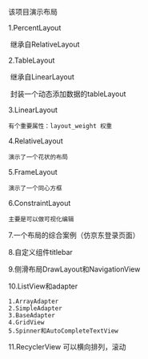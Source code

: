 该项目演示布局

1.PercentLayout

​	继承自RelativeLayout

2.TableLayout

​	继承自LinearLayout

​	封装一个动态添加数据的tableLayout

3.LinearLayout

    有个重要属性：layout_weight 权重

4.RelativeLayout

    演示了一个花状的布局

5.FrameLayout

    演示了一个同心方框

6.ConstraintLayout

    主要是可以做可视化编辑

7.一个布局的综合案例（仿京东登录页面）

8.自定义组件titlebar

9.侧滑布局DrawLayout和NavigationView

10.ListView和adapter

    1.ArrayAdapter
    2.SimpleAdapter
    3.BaseAdapter
    4.GridView
    5.Spinner和AutoCompleteTextView

11.RecyclerView 可以横向排列，滚动